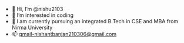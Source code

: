 - 👋 Hi, I’m @nishu2103
- 👀 I’m interested in coding
- 🌱 I am currently pursuing an integrated B.Tech in CSE and MBA from Nirma University
- 📫 gmail-nishantbanjan210306@gmail.com

<!---
nishu2103/nishu2103 is a ✨ special ✨ repository because its `README.md` (this file) appears on your GitHub profile.
You can click the Preview link to take a look at your changes.
--->

